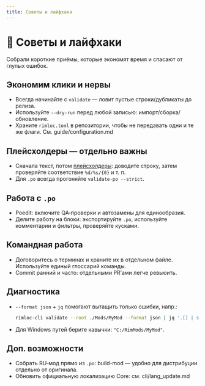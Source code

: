 ```yaml
---
title: Советы и лайфхаки
---
```


# 🧠 Советы и лайфхаки

Собрали короткие приёмы, которые экономят время и спасают от глупых ошибок.

## Экономим клики и нервы

- Всегда начинайте с `validate` — ловит пустые строки/дубликаты до релиза.
- Используйте `--dry-run` перед любой записью: импорт/сборка/обновление.
- Храните `rimloc.toml` в репозитории, чтобы не передавать одни и те же флаги. См. guide/configuration.md

## Плейсхолдеры — отдельно важны

- Сначала текст, потом [плейсхолдеры](glossary.md#плейсхолдер): доводите строку, затем проверяйте соответствие `%d/%s/{0}` и т. п.
- Для `.po` всегда прогоняйте `validate-po --strict`.

## Работа с `.po`

- Poedit: включите QA‑проверки и автозамены для единообразия.
- Делите работу на блоки: экспортируйте `.po`, используйте комментарии и фильтры, проверяйте кусками.

## Командная работа

- Договоритесь о терминах и храните их в отдельном файле. Используйте единый глоссарий команды.
- Commit ранний и часто: отдельными PR’ами легче ревьюить.

## Диагностика

- `--format json` + `jq` помогают вытащить только ошибки, напр.:
  ```bash
  rimloc-cli validate --root ./Mods/MyMod --format json | jq '.[] | select(.level=="error")'
  ```
- Для Windows путей берите кавычки: `"C:/RimMods/MyMod"`.

## Доп. возможности

- Собрать RU‑мод прямо из `.po`: build-mod — удобно для дистрибуции отдельно от оригинала.
- Обновить официальную локализацию Core: см. cli/lang_update.md

